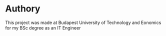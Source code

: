 # Authory
 This project was made at Budapest University of Technology and Eonomics for my BSc degree as an IT Engineer
